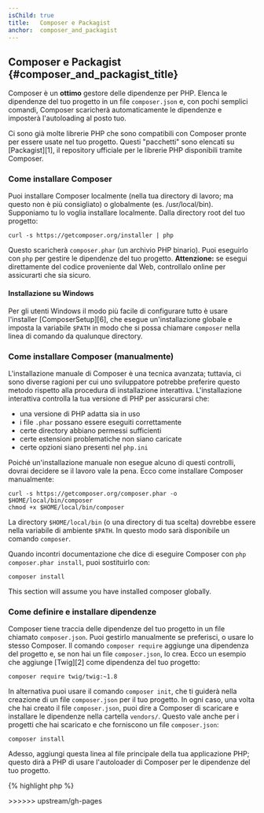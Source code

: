 ```yaml
---
isChild: true
title:   Composer e Packagist
anchor:  composer_and_packagist
---
```


## Composer e Packagist {#composer_and_packagist_title}

Composer è un **ottimo** gestore delle dipendenze per PHP. Elenca le dipendenze del tuo progetto in un file `composer.json`
e, con pochi semplici comandi, Composer scaricherà automaticamente le dipendenze e imposterà l'autoloading al posto tuo.

Ci sono già molte librerie PHP che sono compatibili con Composer pronte per essere usate nel tuo progetto. Questi "pacchetti"
sono elencati su [Packagist][1], il repository ufficiale per le librerie PHP disponibili tramite Composer.

### Come installare Composer

Puoi installare Composer localmente (nella tua directory di lavoro; ma questo non è più consigliato) o globalmente
(es. /usr/local/bin). Supponiamo tu lo voglia installare localmente. Dalla directory root del tuo progetto:

    curl -s https://getcomposer.org/installer | php

Questo scaricherà `composer.phar` (un archivio PHP binario). Puoi eseguirlo con `php` per gestire le dipendenze del tuo
progetto. <strong>Attenzione:</strong> se esegui direttamente del codice proveniente dal Web, controllalo online per
assicurarti che sia sicuro.

#### Installazione su Windows
Per gli utenti Windows il modo più facile di configurare tutto è usare l'installer [ComposerSetup][6], che esegue
un'installazione globale e imposta la variabile `$PATH` in modo che si possa chiamare `composer` nella linea di comando
da qualunque directory.

### Come installare Composer (manualmente)

L'installazione manuale di Composer è una tecnica avanzata; tuttavia, ci sono diverse ragioni per cui uno sviluppatore
potrebbe preferire questo metodo rispetto alla procedura di installazione interattiva. L'installazione interattiva controlla
la tua versione di PHP per assicurarsi che:

- una versione di PHP adatta sia in uso
- i file `.phar` possano essere eseguiti correttamente
- certe directory abbiano permessi sufficienti
- certe estensioni problematiche non siano caricate
- certe opzioni siano presenti nel `php.ini`

Poiché un'installazione manuale non esegue alcuno di questi controlli, dovrai decidere se il lavoro vale la pena. Ecco
come installare Composer manualmente:

    curl -s https://getcomposer.org/composer.phar -o $HOME/local/bin/composer
    chmod +x $HOME/local/bin/composer

La directory `$HOME/local/bin` (o una directory di tua scelta) dovrebbe essere nella variabile di ambiente `$PATH`. In
questo modo sarà disponibile un comando `composer`.

Quando incontri documentazione che dice di eseguire Composer con `php composer.phar install`, puoi sostituirlo con:

    composer install

This section will assume you have installed composer globally.

### Come definire e installare dipendenze

Composer tiene traccia delle dipendenze del tuo progetto in un file chiamato `composer.json`. Puoi gestirlo manualmente
se preferisci, o usare lo stesso Composer. Il comando `composer require` aggiunge una dipendenza del progetto e,
se non hai un file `composer.json`, lo crea. Ecco un esempio che aggiunge [Twig][2] come dipendenza del tuo progetto:

	composer require twig/twig:~1.8

In alternativa puoi usare il comando `composer init`, che ti guiderà nella creazione di un file `composer.json`
per il tuo progetto. In ogni caso, una volta che hai creato il file `composer.json`, puoi dire a Composer di scaricare e
installare le dipendenze nella cartella `vendors/`. Questo vale anche per i progetti che hai scaricato e che forniscono
un file `composer.json`:

    composer install

Adesso, aggiungi questa linea al file principale della tua applicazione PHP; questo dirà a PHP di usare l'autoloader di
Composer per le dipendenze del tuo progetto.

{% highlight php %}
<?php
require 'vendor/autoload.php';
{% endhighlight %}

Ora puoi usare le dipendenze del tuo progetto, che saranno caricate automaticamente quando richieste.

### Aggiornare le dipendenze

Composer crea un file chiamato `composer.lock` che contiene la versione esatta di ogni pacchetto che ha scaricato durante
l'esecuzione di `php composer.phar install`. Se condividi il tuo progetto con altre persone e il file `composer.lock` è
parte della distribuzione, quando eseguiranno `php composer.phar install` otterranno le tue stesse versioni. Per aggiornare
le dipendenze, esegui `php composer.phar update`.

Questo è particolarmente utile quando definisci i tuoi requisiti di versione in maniera flessibile. Per esempio, un requisito
di ~1.8 significa "qualunque versione dopo la 1.8.0, ma minore di 2.0.x-dev". Puoi anche usare il carattere jolly `*` (.es
`1.8.*`). Ora il comando `php composer.phar update` aggiornerà le dipendenze alla versione più recente che soddisfa i requisiti
definiti.

### Notifiche di aggiornamento

Per ricevere notifiche riguardo release di nuove versioni puoi registrati a [VersionEye][3], un servizio web che può
monitorare i tuoi account GitHub e BitBucket alla ricerca di file `composer.json` e mandare email con le nuove release
dei pacchetti.

### Controllare la presenza di vulnerabilità nelle tue dipendenze

Il [Security Advisories Checker][3] è un web service e uno strumento da linea di comando. Entrambi esamineranno il file
`composer.lock` e ti diranno se devi aggiornare le tue dipendenze.

* [Impara a usare Composer][4]

[1]: http://packagist.org/
[2]: http://twig.sensiolabs.org
[3]: https://www.versioneye.com/
[4]: https://security.sensiolabs.org/
[5]: http://getcomposer.org/doc/00-intro.md
<<<<<<< HEAD
=======
[6]: https://getcomposer.org/Composer-Setup.exe

>>>>>>> upstream/gh-pages
